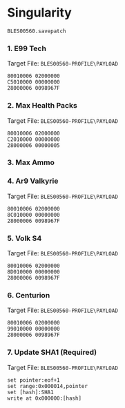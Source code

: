 #  Singularity 

`BLES00560.savepatch`

### 1. E99 Tech

Target File: `BLES00560-PROFILE\PAYLOAD`

```
80010006 02000000
C5010000 00000000
28000006 0098967F
```

### 2. Max Health Packs

Target File: `BLES00560-PROFILE\PAYLOAD`

```
80010006 02000000
C2010000 00000000
28000006 00000005
```

### 3. Max Ammo
### 4. Ar9 Valkyrie

Target File: `BLES00560-PROFILE\PAYLOAD`

```
80010006 02000000
8C010000 00000000
28000006 0098967F
```

### 5. Volk S4

Target File: `BLES00560-PROFILE\PAYLOAD`

```
80010006 02000000
8D010000 00000000
28000006 0098967F
```

### 6. Centurion

Target File: `BLES00560-PROFILE\PAYLOAD`

```
80010006 02000000
99010000 00000000
28000006 0098967F
```

### 7. Update SHA1 (Required)

Target File: `BLES00560-PROFILE\PAYLOAD`

```
set pointer:eof+1
set range:0x000014,pointer
set [hash]:SHA1
write at 0x000000:[hash]
```

